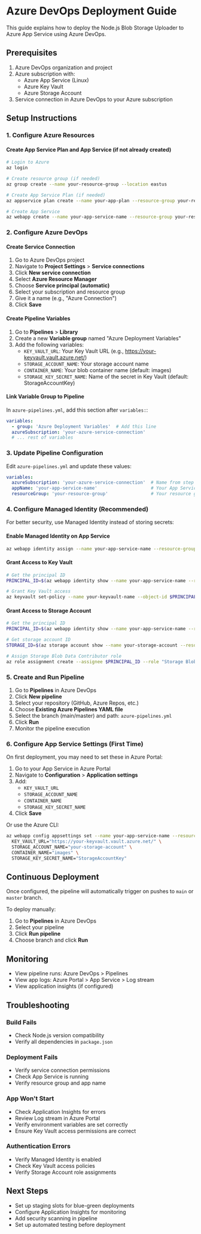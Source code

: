 # Azure DevOps Deployment Guide

This guide explains how to deploy the Node.js Blob Storage Uploader to Azure App Service using Azure DevOps.

## Prerequisites

1. Azure DevOps organization and project
2. Azure subscription with:
   - Azure App Service (Linux)
   - Azure Key Vault
   - Azure Storage Account
3. Service connection in Azure DevOps to your Azure subscription

## Setup Instructions

### 1. Configure Azure Resources

#### Create App Service Plan and App Service (if not already created)
```bash
# Login to Azure
az login

# Create resource group (if needed)
az group create --name your-resource-group --location eastus

# Create App Service Plan (if needed)
az appservice plan create --name your-app-plan --resource-group your-resource-group --sku B1 --is-linux

# Create App Service
az webapp create --name your-app-service-name --resource-group your-resource-group --plan your-app-plan --runtime "NODE:20-lts"
```

### 2. Configure Azure DevOps

#### Create Service Connection
1. Go to Azure DevOps project
2. Navigate to **Project Settings** > **Service connections**
3. Click **New service connection**
4. Select **Azure Resource Manager**
5. Choose **Service principal (automatic)**
6. Select your subscription and resource group
7. Give it a name (e.g., "Azure Connection")
8. Click **Save**

#### Create Pipeline Variables
1. Go to **Pipelines** > **Library**
2. Create a new **Variable group** named "Azure Deployment Variables"
3. Add the following variables:
   - `KEY_VAULT_URL`: Your Key Vault URL (e.g., https://your-keyvault.vault.azure.net/)
   - `STORAGE_ACCOUNT_NAME`: Your storage account name
   - `CONTAINER_NAME`: Your blob container name (default: images)
   - `STORAGE_KEY_SECRET_NAME`: Name of the secret in Key Vault (default: StorageAccountKey)

#### Link Variable Group to Pipeline
In `azure-pipelines.yml`, add this section after `variables:`:
```yaml
variables:
  - group: 'Azure Deployment Variables'  # Add this line
  azureSubscription: 'your-azure-service-connection'
  # ... rest of variables
```

### 3. Update Pipeline Configuration

Edit `azure-pipelines.yml` and update these values:

```yaml
variables:
  azureSubscription: 'your-azure-service-connection'  # Name from step 2
  appName: 'your-app-service-name'                    # Your App Service name
  resourceGroup: 'your-resource-group'                # Your resource group name
```

### 4. Configure Managed Identity (Recommended)

For better security, use Managed Identity instead of storing secrets:

#### Enable Managed Identity on App Service
```bash
az webapp identity assign --name your-app-service-name --resource-group your-resource-group
```

#### Grant Access to Key Vault
```bash
# Get the principal ID
PRINCIPAL_ID=$(az webapp identity show --name your-app-service-name --resource-group your-resource-group --query principalId -o tsv)

# Grant Key Vault access
az keyvault set-policy --name your-keyvault-name --object-id $PRINCIPAL_ID --secret-permissions get list
```

#### Grant Access to Storage Account
```bash
# Get the principal ID
PRINCIPAL_ID=$(az webapp identity show --name your-app-service-name --resource-group your-resource-group --query principalId -o tsv)

# Get storage account ID
STORAGE_ID=$(az storage account show --name your-storage-account --resource-group your-resource-group --query id -o tsv)

# Assign Storage Blob Data Contributor role
az role assignment create --assignee $PRINCIPAL_ID --role "Storage Blob Data Contributor" --scope $STORAGE_ID
```

### 5. Create and Run Pipeline

1. Go to **Pipelines** in Azure DevOps
2. Click **New pipeline**
3. Select your repository (GitHub, Azure Repos, etc.)
4. Choose **Existing Azure Pipelines YAML file**
5. Select the branch (main/master) and path: `azure-pipelines.yml`
6. Click **Run**
7. Monitor the pipeline execution

### 6. Configure App Service Settings (First Time)

On first deployment, you may need to set these in Azure Portal:

1. Go to your App Service in Azure Portal
2. Navigate to **Configuration** > **Application settings**
3. Add:
   - `KEY_VAULT_URL`
   - `STORAGE_ACCOUNT_NAME`
   - `CONTAINER_NAME`
   - `STORAGE_KEY_SECRET_NAME`
4. Click **Save**

Or use the Azure CLI:
```bash
az webapp config appsettings set --name your-app-service-name --resource-group your-resource-group --settings \
  KEY_VAULT_URL="https://your-keyvault.vault.azure.net/" \
  STORAGE_ACCOUNT_NAME="your-storage-account" \
  CONTAINER_NAME="images" \
  STORAGE_KEY_SECRET_NAME="StorageAccountKey"
```

## Continuous Deployment

Once configured, the pipeline will automatically trigger on pushes to `main` or `master` branch.

To deploy manually:
1. Go to **Pipelines** in Azure DevOps
2. Select your pipeline
3. Click **Run pipeline**
4. Choose branch and click **Run**

## Monitoring

- View pipeline runs: Azure DevOps > Pipelines
- View app logs: Azure Portal > App Service > Log stream
- View application insights (if configured)

## Troubleshooting

### Build Fails
- Check Node.js version compatibility
- Verify all dependencies in `package.json`

### Deployment Fails
- Verify service connection permissions
- Check App Service is running
- Verify resource group and app name

### App Won't Start
- Check Application Insights for errors
- Review Log stream in Azure Portal
- Verify environment variables are set correctly
- Ensure Key Vault access permissions are correct

### Authentication Errors
- Verify Managed Identity is enabled
- Check Key Vault access policies
- Verify Storage Account role assignments

## Next Steps

- Set up staging slots for blue-green deployments
- Configure Application Insights for monitoring
- Add security scanning in pipeline
- Set up automated testing before deployment

